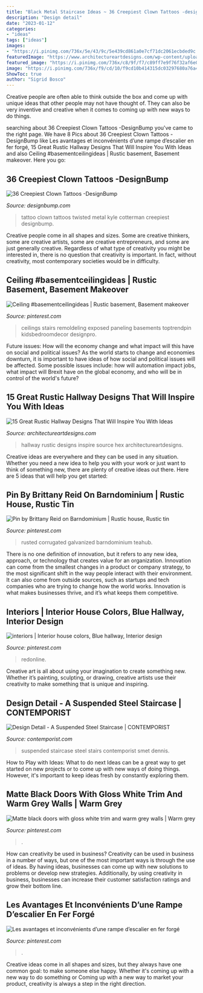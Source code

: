 ```yaml
---
title: "Black Metal Staircase Ideas ~ 36 Creepiest Clown Tattoos -designbump"
description: "Design detail"
date: "2023-01-12"
categories:
- "ideas"
tags: ["ideas"]
images:
- "https://i.pinimg.com/736x/5e/43/9c/5e439cd861a0e7cf71dc2061ecbded9c.jpg"
featuredImage: "https://www.architectureartdesigns.com/wp-content/uploads/2016/09/15-Great-Rustic-Hallway-Designs-That-Will-Inspire-You-With-Ideas-12.jpg"
featured_image: "https://i.pinimg.com/736x/c8/9f/f7/c89ff7e9f76f32af6e0a7378011e40fc.jpg"
image: "https://i.pinimg.com/736x/f9/cd/10/f9cd10b414315dc03297680a76a43911--striped-hallway-blue-hallway.jpg"
ShowToc: true
author: "Sigrid Bosco"
---
```



Creative people are often able to think outside the box and come up with unique ideas that other people may not have thought of. They can also be very inventive and creative when it comes to coming up with new ways to do things.

	

		
searching about 36 Creepiest Clown Tattoos -DesignBump you've came to the right page. We have 8 Pics about 36 Creepiest Clown Tattoos -DesignBump like Les avantages et inconvénients d’une rampe d’escalier en fer forgé, 15 Great Rustic Hallway Designs That Will Inspire You With Ideas and also Ceiling #basementceilingideas | Rustic basement, Basement makeover. Here you go:
		
    
## 36 Creepiest Clown Tattoos -DesignBump

<img loading=lazy src="https://cdn.designbump.com/wp-content/uploads/2015/10/Twisted-Metal-Tattoo-by-Kyle-Cotterman.jpg" onerror="this.onerror=null;this.src='https://tse1.mm.bing.net/th?id=OIP.bzbrwgk6sBIjomuQkOJmqAHaMW&amp;pid=15.1';" alt="36 Creepiest Clown Tattoos -DesignBump">

_Source: designbump.com_

>tattoo clown tattoos twisted metal kyle cotterman creepiest designbump. 

	

Creative people come in all shapes and sizes. Some are creative thinkers, some are creative artists, some are creative entrepreneurs, and some are just generally creative. Regardless of what type of creativity you might be interested in, there is no question that creativity is important. In fact, without creativity, most contemporary societies would be in difficulty.

    
## Ceiling #basementceilingideas | Rustic Basement, Basement Makeover

<img loading=lazy src="https://i.pinimg.com/736x/c8/9f/f7/c89ff7e9f76f32af6e0a7378011e40fc.jpg" onerror="this.onerror=null;this.src='https://tse2.mm.bing.net/th?id=OIP.XW1sIaQ2L5k0GagY2uaEIAHaJ3&amp;pid=15.1';" alt="Ceiling #basementceilingideas | Rustic basement, Basement makeover">

_Source: pinterest.com_

>ceilings stairs remoldeling exposed paneling basements toptrendpin kidsbedroomdecor designpro. 

	

Future issues: How will the economy change and what impact will this have on social and political issues?
As the world starts to change and economies downturn, it is important to have ideas of how social and political issues will be affected. Some possible issues include: how will automation impact jobs, what impact will Brexit have on the global economy, and who will be in control of the world's future?

    
## 15 Great Rustic Hallway Designs That Will Inspire You With Ideas

<img loading=lazy src="https://www.architectureartdesigns.com/wp-content/uploads/2016/09/15-Great-Rustic-Hallway-Designs-That-Will-Inspire-You-With-Ideas-12.jpg" onerror="this.onerror=null;this.src='https://tse1.mm.bing.net/th?id=OIP._bWXxqhe39TlWqI6eGUxTwHaE7&amp;pid=15.1';" alt="15 Great Rustic Hallway Designs That Will Inspire You With Ideas">

_Source: architectureartdesigns.com_

>hallway rustic designs inspire source hex architectureartdesigns. 

	

Creative ideas are everywhere and they can be used in any situation. Whether you need a new idea to help you with your work or just want to think of something new, there are plenty of creative ideas out there. Here are 5 ideas that will help you get started: 

    
## Pin By Brittany Reid On Barndominium | Rustic House, Rustic Tin

<img loading=lazy src="https://i.pinimg.com/736x/5e/43/9c/5e439cd861a0e7cf71dc2061ecbded9c.jpg" onerror="this.onerror=null;this.src='https://tse1.mm.bing.net/th?id=OIP.kYvYacbE07Ae5uSnrRqjKQHaLN&amp;pid=15.1';" alt="Pin by Brittany Reid on Barndominium | Rustic house, Rustic tin">

_Source: pinterest.com_

>rusted corrugated galvanized barndominium teahub. 

	

There is no one definition of innovation, but it refers to any new idea, approach, or technology that creates value for an organization. Innovation can come from the smallest changes in a product or company strategy, to the most significant shift in the way people interact with their environment. It can also come from outside sources, such as startups and tech companies who are trying to change how the world works. Innovation is what makes businesses thrive, and it’s what keeps them competitive.

    
## Interiors | Interior House Colors, Blue Hallway, Interior Design

<img loading=lazy src="https://i.pinimg.com/736x/f9/cd/10/f9cd10b414315dc03297680a76a43911--striped-hallway-blue-hallway.jpg" onerror="this.onerror=null;this.src='https://tse2.mm.bing.net/th?id=OIP.3uXCCqMXaJ6dZeEzD7BaFQHaLG&amp;pid=15.1';" alt="interiors | Interior house colors, Blue hallway, Interior design">

_Source: pinterest.com_

>redonline. 

	

Creative art is all about using your imagination to create something new. Whether it’s painting, sculpting, or drawing, creative artists use their creativity to make something that is unique and inspiring.

    
## Design Detail - A Suspended Steel Staircase | CONTEMPORIST

<img loading=lazy src="http://www.contemporist.com/wp-content/uploads/2015/11/suspended-stairs_121115_02-800x1068.jpg" onerror="this.onerror=null;this.src='https://tse2.mm.bing.net/th?id=OIP.XUFW3FrlWV09mrjGrHeFmAHaJ4&amp;pid=15.1';" alt="Design Detail - A Suspended Steel Staircase | CONTEMPORIST">

_Source: contemporist.com_

>suspended staircase steel stairs contemporist smet dennis. 

	

How to Play with Ideas: What to do next
Ideas can be a great way to get started on new projects or to come up with new ways of doing things. However, it's important to keep ideas fresh by constantly exploring them.

    
## Matte Black Doors With Gloss White Trim And Warm Grey Walls | Warm Grey

<img loading=lazy src="https://i.pinimg.com/736x/c4/fe/f6/c4fef6d10082d67a62a191942e7ed0e6.jpg" onerror="this.onerror=null;this.src='https://tse2.mm.bing.net/th?id=OIP.ry6GPgrIHQ_b5VHLgiwIfQHaJ3&amp;pid=15.1';" alt="Matte black doors with gloss white trim and warm grey walls | Warm grey">

_Source: pinterest.com_

>. 

	

How can creativity be used in business?
Creativity can be used in business in a number of ways, but one of the most important ways is through the use of ideas. By having ideas, businesses can come up with new solutions to problems or develop new strategies. Additionally, by using creativity in business, businesses can increase their customer satisfaction ratings and grow their bottom line.

    
## Les Avantages Et Inconvénients D’une Rampe D’escalier En Fer Forgé

<img loading=lazy src="https://i.pinimg.com/736x/1f/92/ff/1f92ff51722fe3ced79ee63593e5b15b.jpg" onerror="this.onerror=null;this.src='https://tse1.mm.bing.net/th?id=OIP._JEoT-2fqRkWss1Nk8bYMgHaJ4&amp;pid=15.1';" alt="Les avantages et inconvénients d’une rampe d’escalier en fer forgé">

_Source: pinterest.com_

>. 

	

Creative ideas come in all shapes and sizes, but they always have one common goal: to make someone else happy. Whether it's coming up with a new way to do something or Coming up with a new way to market your product, creativity is always a step in the right direction.

